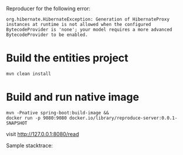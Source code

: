 Reproducer for the following error:

`org.hibernate.HibernateException: Generation of HibernateProxy instances at runtime is not allowed when the configured BytecodeProvider is 'none'; your model requires a more advanced BytecodeProvider to be enabled.`

# Build the entities project
`mvn clean install`

# Build and run native image
```
mvn -Pnative spring-boot:build-image &&
docker run -p 9080:9080 docker.io/library/reproduce-server:0.0.1-SNAPSHOT
```

visit http://127.0.0.1:8080/read

Sample stacktrace:

